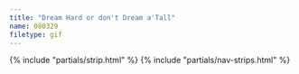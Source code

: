```yaml
---
title: "Dream Hard or don't Dream a'Tall"
name: 080329
filetype: gif
---
```


{% include "partials/strip.html" %}
{% include "partials/nav-strips.html" %}
